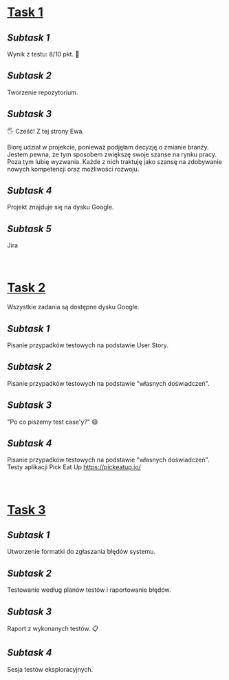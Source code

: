 # <br>**[Task 1](https://tiny.pl/cf869)**

## *Subtask 1*
Wynik z testu: 8/10 pkt. 💪
## *Subtask 2*
Tworzenie repozytorium. 
## *Subtask 3*
🖐 Cześć! Z tej strony Ewa. 

Biorę udział w projekcie, ponieważ podjęłam decyzję o zmianie branży. Jestem pewna, że tym sposobem zwiększę swoje szanse na rynku pracy. Poza tym lubię wyzwania. Każde z nich traktuję jako szansę na zdobywanie nowych kompetencji oraz możliwości rozwoju. 
## *Subtask 4*
Projekt znajduje się na dysku Google. 
## *Subtask 5*
Jira


# <br> **[Task 2](https://tiny.pl/cf8bg)** 
Wszystkie zadania są dostępne dysku Google. 
## *Subtask 1*
Pisanie przypadków testowych na podstawie User Story.
## *Subtask 2*
Pisanie przypadków testowych na podstawie "własnych doświadczeń".
## *Subtask 3*
"Po co piszemy test case'y?" 😄
## *Subtask 4*
Pisanie przypadków testowych na podstawie "własnych doświadczeń". Testy aplikacji Pick Eat Up https://pickeatup.io/


# <br> **[Task 3](https://tiny.pl/c5pzb)** 
## *Subtask 1*
Utworzenie formatki do zgłaszania błędów systemu.
## *Subtask 2*
Testowanie według planów testów i raportowanie błędów.
## *Subtask 3*
Raport z wykonanych testów. 📋
## *Subtask 4*
Sesja testów eksploracyjnych.
